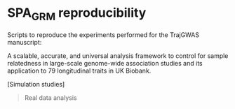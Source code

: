 # SPA<sub>GRM</sub> reproducibility
Scripts to reproduce the experiments performed for the TrajGWAS manuscript:

A scalable, accurate, and universal analysis framework to control for sample relatedness in large-scale genome-wide association studies and its application to 79 longitudinal traits in UK Biobank.

[Simulation studies]

> Real data analysis

